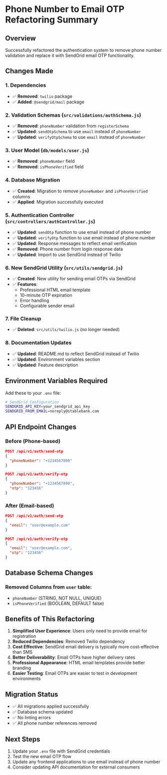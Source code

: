 # Phone Number to Email OTP Refactoring Summary

## Overview

Successfully refactored the authentication system to remove phone number validation and replace it with SendGrid email OTP functionality.

## Changes Made

### 1. Dependencies

- ✅ **Removed**: `twilio` package
- ✅ **Added**: `@sendgrid/mail` package

### 2. Validation Schemas (`src/validations/authSchema.js`)

- ✅ **Removed**: `phoneNumber` validation from `registerSchema`
- ✅ **Updated**: `sendOtpSchema` to use `email` instead of `phoneNumber`
- ✅ **Updated**: `verifyOtpSchema` to use `email` instead of `phoneNumber`

### 3. User Model (`db/models/user.js`)

- ✅ **Removed**: `phoneNumber` field
- ✅ **Removed**: `isPhoneVerified` field

### 4. Database Migration

- ✅ **Created**: Migration to remove `phoneNumber` and `isPhoneVerified` columns
- ✅ **Applied**: Migration successfully executed

### 5. Authentication Controller (`src/controllers/authController.js`)

- ✅ **Updated**: `sendOtp` function to use email instead of phone number
- ✅ **Updated**: `verifyOtp` function to use email instead of phone number
- ✅ **Updated**: Response messages to reflect email verification
- ✅ **Removed**: Phone number from login response data
- ✅ **Updated**: Import to use SendGrid instead of Twilio

### 6. New SendGrid Utility (`src/utils/sendgrid.js`)

- ✅ **Created**: New utility for sending email OTPs via SendGrid
- ✅ **Features**:
  - Professional HTML email template
  - 10-minute OTP expiration
  - Error handling
  - Configurable sender email

### 7. File Cleanup

- ✅ **Deleted**: `src/utils/twilio.js` (no longer needed)

### 8. Documentation Updates

- ✅ **Updated**: README.md to reflect SendGrid instead of Twilio
- ✅ **Updated**: Environment variables section
- ✅ **Updated**: Feature description

## Environment Variables Required

Add these to your `.env` file:

```bash
# SendGrid Configuration
SENDGRID_API_KEY=your_sendgrid_api_key
SENDGRID_FROM_EMAIL=noreply@stablebank.com
```

## API Endpoint Changes

### Before (Phone-based)

```json
POST /api/v1/auth/send-otp
{
  "phoneNumber": "+1234567890"
}

POST /api/v1/auth/verify-otp
{
  "phoneNumber": "+1234567890",
  "otp": "123456"
}
```

### After (Email-based)

```json
POST /api/v1/auth/send-otp
{
  "email": "user@example.com"
}

POST /api/v1/auth/verify-otp
{
  "email": "user@example.com",
  "otp": "123456"
}
```

## Database Schema Changes

### Removed Columns from `user` table:

- `phoneNumber` (STRING, NOT NULL, UNIQUE)
- `isPhoneVerified` (BOOLEAN, DEFAULT false)

## Benefits of This Refactoring

1. **Simplified User Experience**: Users only need to provide email for registration
2. **Reduced Dependencies**: Removed Twilio dependency
3. **Cost Effective**: SendGrid email delivery is typically more cost-effective than SMS
4. **Better Deliverability**: Email OTPs have higher delivery rates
5. **Professional Appearance**: HTML email templates provide better branding
6. **Easier Testing**: Email OTPs are easier to test in development environments

## Migration Status

- ✅ All migrations applied successfully
- ✅ Database schema updated
- ✅ No linting errors
- ✅ All phone number references removed

## Next Steps

1. Update your `.env` file with SendGrid credentials
2. Test the new email OTP flow
3. Update any frontend applications to use email instead of phone number
4. Consider updating API documentation for external consumers
